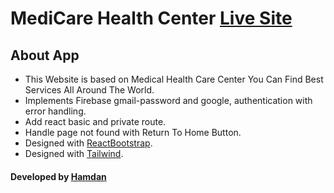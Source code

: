# MediCare Health Center [Live Site](https://medicare-website-d4386.web.app)

## About App
 * This Website is based on Medical Health Care Center You Can Find Best Services All Around The World.
 * Implements Firebase gmail-password and google, authentication with error handling. 
 * Add react basic and private route.
 * Handle page not found with Return To Home Button.
 * Designed with [ReactBootstrap](https://react-bootstrap.github.io/).
 * Designed with [Tailwind](https://tailwindcss.com/).

#### Developed by [Hamdan](https://github.com/MrHamdan)